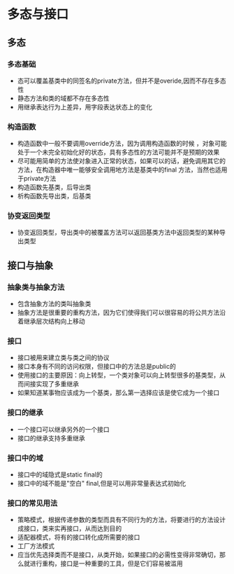 # 多态与接口

## 多态

### 多态基础

- 态可以覆盖基类中的同签名的private方法，但并不是overide,因而不存在多态性
- 静态方法和类的域都不存在多态性
- 用继承表达行为上差异，用字段表达状态上的变化

### 构造函数

- 构造函数中一般不要调用override方法，因为调用构造函数的时候 ，对象可能处于一个未完全初始化好的状态，具有多态性的方法可能并不是预期的效果
- 尽可能用简单的方法使对象进入正常的状态，如果可以的话，避免调用其它的方法，在构造器中唯一能够安全调用地方法是基类中的final 方法，当然也适用于private方法
- 构造函数先基类，后导出类
- 析构函数先导出类，后基类

### 协变返回类型

- 协变返回类型，导出类中的被覆盖方法可以返回基类方法中返回类型的某种导出类型

## 接口与抽象

### 抽象类与抽象方法

- 包含抽象方法的类叫抽象类
- 抽象方法是很重要的重构方法，因为它们使得我们可以很容易的将公共方法沿着继承层次结构向上移动

### 接口

- 接口被用来建立类与类之间的协议
- 接口本身有不同的访问权限，但接口中的方法总是public的
- 使用接口的主要原因：向上转型，一个类对象可以向上转型很多的基类型，从而间接实现了多重继承
- 如果知道某事物应该成为一个基类，那么第一选择应该是使它成为一个接口

### 接口的继承

- 一个接口可以继承另外的一个接口
- 接口的继承支持多重继承

### 接口中的域

- 接口中的域隐式是static final的
- 接口中的域不能是"空白" final,但是可以用非常量表达式初始化

### 接口的常见用法

- 策略模式，根据传递参数的类型而具有不同行为的方法，将要进行的方法设计成接口，类来实再接口，从而达到目的
- 适配器模式，将有的接口转化成所需要的接口
- 工厂方法模式
- 应当优先选择类而不是接口，从类开始，如果接口的必需性变得非常确切，那么就进行重构，接口是一种重要的工具，但是它们容易被滥用
